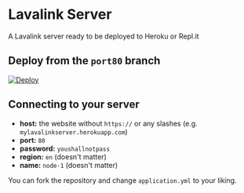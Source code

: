 # Lavalink Server

A Lavalink server ready to be deployed to Heroku or Repl.it

## Deploy from the `port80` branch
[![Deploy](https://www.herokucdn.com/deploy/button.svg)](https://heroku.com/deploy?template=https://github.com/bossbadi/lavalink_server/tree/port80)

## Connecting to your server
- **host:** the website without `https://` or any slashes (e.g. `mylavalinkserver.herokuapp.com`)
- **port:** `80`
- **password:** `youshallnotpass`
- **region:** `en` (doesn't matter)
- **name:** `node-1` (doesn't matter)

You can fork the repository and change `application.yml` to your liking.
